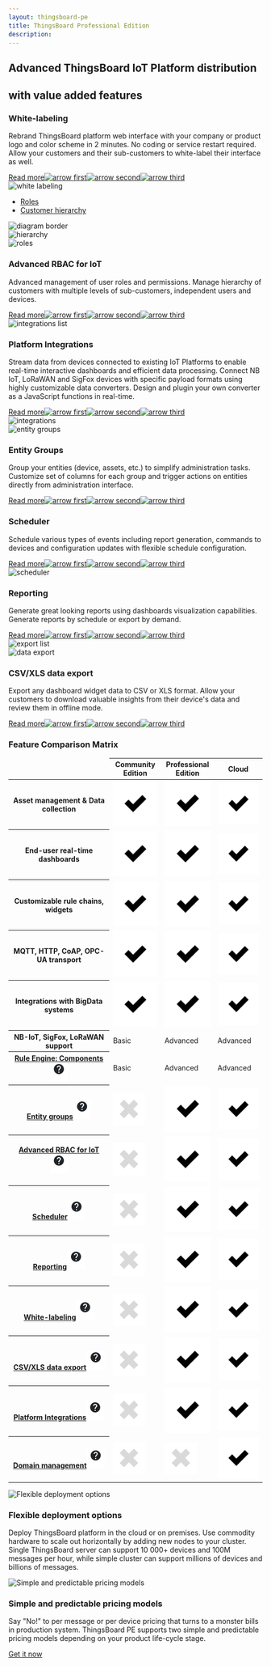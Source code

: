 ```yaml
---
layout: thingsboard-pe
title: ThingsBoard Professional Edition
description: 
---
```

<main>
    <section id="tb-customers">
        <div class="main-div">
            <a href="/industries/telecom/#tmobile" aria-hidden="true"><object data="https://img.thingsboard.io/customers/clear/t-mobile.svg"></object></a>
            <a href="https://www.bosch.com/" aria-hidden="true"><object data="https://img.thingsboard.io/customers/clear/bosch.svg"></object></a>
            <a href="https://www.prosegur.com/" aria-hidden="true"><object data="https://img.thingsboard.io/customers/clear/prosegur.svg"></object></a>
            <a href="http://www.engie.sk/en/kontakt" aria-hidden="true"><object data="https://img.thingsboard.io/customers/clear/engie.svg"></object></a>
            <a href="/industries/smart-energy/#circutor" aria-hidden="true"><object data="https://img.thingsboard.io/customers/clear/circutor.svg"></object></a>
            <a href="/industries/telecom/#tektelic" aria-hidden="true"><object data="https://img.thingsboard.io/customers/clear/tektelic.svg"></object></a>
        </div>
    </section>
    <section id="intro">
        <div class="main-div">
            <h1>Advanced ThingsBoard IoT Platform distribution</h1>
            <h2 class="sub-title clari">with value added features</h2>
        </div>
    </section>
    <section id="labeling">
        <div class="main-div">
            <div id="features-top">
                <div id="background-white-labeling">
                    <div class="main1"></div><div class="small1"></div><div class="small2"></div><div class="small3"></div>
                </div>
                <div class="block">
                    <div class="feature-des">
                    <h3 class="item-heading">White-labeling</h3>
                    <p>Rebrand ThingsBoard platform web interface with your company or product logo and color scheme in 2 minutes. No coding or service restart required. Allow your customers and their sub-customers to white-label their interface as well.</p>
                    <a class="read-more-button" href="/docs/user-guide/white-labeling/">Read more<img class="arrow first" src="/images/pe/read-more-arrow.svg" alt="arrow first"><img class="arrow second" src="/images/pe/read-more-arrow.svg" alt="arrow second"><img class="arrow third" src="/images/pe/read-more-arrow.svg" alt="arrow third"></a>
                    </div>
                    <img class="preview" src="/images/pe/white-labeling.svg" alt="white labeling">
                </div>
                <div class="block">
                    <div id="diagram" class="feature-des preview">
                        <ul>
                            <li id="menu-item-roles" class="menu-item">
                                <a href="javascript:void(0);" onClick="activatePricingSection('roles')">Roles</a>
                            </li>
                            <li id="menu-item-hierarchy" class="menu-item">
                                <a href="javascript:void(0);" onClick="activatePricingSection('hierarchy')">Customer hierarchy</a>
                            </li>
                        </ul>
                        <img class="diagram-border" src="/images/pe/diagram-border.svg" alt="diagram border">
                        <div id="hierarchy" class="diagram-content">
                            <img src="/images/pe/hierarchy.svg" alt="hierarchy">
                        </div>
                        <div id="roles" class="diagram-content">
                            <img src="/images/pe/roles.svg" alt="roles">
                        </div>
                    </div>
                    <div class="feature-des"><h3 class="item-heading">Advanced RBAC for IoT</h3>
                    <p>Advanced management of user roles and permissions. Manage hierarchy of customers with multiple levels of sub-customers, independent users and devices.</p>
                    <a class="read-more-button" href="/docs/user-guide/rbac/">Read more<img class="arrow first" src="/images/pe/read-more-arrow.svg" alt="arrow first"><img class="arrow second" src="/images/pe/read-more-arrow.svg" alt="arrow second"><img class="arrow third" src="/images/pe/read-more-arrow.svg" alt="arrow third"></a>
                    </div>
                </div>
            </div>
        </div>
    </section>
    <section id="integration">
        <div class="main-div">
            <div id="features-top-2">
                <div id="lists-first" >
                    <img class="integrations-list" src="/images/pe/integrations-list.svg" alt="integrations list">
                </div>
                <div id="background-platform-integrations" >
                    <div class="main2"></div><div class="small4"></div><div class="small5"></div>
                </div>
                <div class="block dark">
                    <div class="feature-des"><h3 class="item-heading ">Platform Integrations</h3>
                    <p>Stream data from devices connected to existing IoT Platforms to enable real-time interactive dashboards and efficient data processing. Connect NB IoT, LoRaWAN and SigFox devices with specific payload formats using highly customizable data converters. Design and plugin your own converter as a JavaScript functions in real-time.</p>
                    <a class="read-more-button" href="/docs/user-guide/integrations/">Read more<img class="arrow first" src="/images/pe/read-more-arrow.svg" alt="arrow first"><img class="arrow second" src="/images/pe/read-more-arrow.svg" alt="arrow second"><img class="arrow third" src="/images/pe/read-more-arrow.svg" alt="arrow third"></a>
                    </div>
                    <img class="preview" src="/images/pe/integrations.svg" alt="integrations">
                </div>
                <div class="block">
                    <img class="preview" src="/images/pe/entity-groups.svg" alt="entity groups">
                    <div class="feature-des"><h3 class="item-heading">Entity Groups</h3>
                    <p>Group your entities (device, assets, etc.) to simplify administration tasks. Customize set of columns for each group and trigger actions on entities directly from administration interface.</p>
                    <a class="read-more-button" href="/docs/user-guide/groups/">Read more<img class="arrow first" src="/images/pe/read-more-arrow.svg" alt="arrow first"><img class="arrow second" src="/images/pe/read-more-arrow.svg" alt="arrow second"><img class="arrow third" src="/images/pe/read-more-arrow.svg" alt="arrow third"></a>
                    </div>
                </div>
            </div>
        </div>
    </section>
    <section id="scheduler">
        <div class="main-div">
            <div id="features-top-3">
                <div id="background-scheduler" >
                    <div class="main3"></div><div class="small6"></div><div class="small7"></div><div class="small8"></div>
                </div>
                <div class="block double">
                    <div class="left-textblock feature-des"><h3 class="item-heading">Scheduler</h3>
                    <p>Schedule various types of events including report generation, commands to devices and configuration updates with flexible schedule configuration.</p>
                    <a class="read-more-button" href="/docs/user-guide/scheduler/">Read more<img class="arrow first" src="/images/pe/read-more-arrow.svg" alt="arrow first"><img class="arrow second" src="/images/pe/read-more-arrow.svg" alt="arrow second"><img class="arrow third" src="/images/pe/read-more-arrow.svg" alt="arrow third"></a>
                    </div>
                    <img class="preview" src="/images/pe/scheduler.svg" alt="scheduler">
                    <div class="right-textblock feature-des"><h3 class="item-heading">Reporting</h3>
                    <p>Generate great looking reports using dashboards visualization capabilities. Generate reports by schedule or export by demand.</p>
                    <a class="read-more-button" href="/docs/user-guide/reporting/">Read more<img class="arrow first" src="/images/pe/read-more-arrow.svg" alt="arrow first"><img class="arrow second" src="/images/pe/read-more-arrow.svg" alt="arrow second"><img class="arrow third" src="/images/pe/read-more-arrow.svg" alt="arrow third"></a>
                    </div>
                </div>
            </div>
        </div>
    </section>
    <section id="export">
        <div class="main-div">
            <div id="features-top-4">
                <div id="lists-second" >
                    <img class="export-list" src="/images/pe/export-list.svg" alt="export list">
                </div>
                <div id="background-data-export" >
                    <div class="bottom"></div><div class="small9"></div>
                </div>
                <div class="block end">
                    <img class="preview" src="/images/pe/data-export.svg" alt="data export">
                    <div class="feature-des"><h3 class="item-heading">CSV/XLS data export</h3>
                    <p>Export any dashboard widget data to CSV or XLS format. Allow your customers to download valuable insights from their device's data and review them in offline mode.</p>
                    <a class="read-more-button" href="/docs/user-guide/csv-xls-data-export/">Read more<img class="arrow first" src="/images/pe/read-more-arrow.svg" alt="arrow first"><img class="arrow second" src="/images/pe/read-more-arrow.svg" alt="arrow second"><img class="arrow third" src="/images/pe/read-more-arrow.svg" alt="arrow third"></a>
                    </div>
                </div>
            </div>
        </div>
    </section>
    <section id="matrix">
        <div class="main-div">
        <div id="backg-matrix">
        <div class="community"><div class="coln"><div class="head"></div></div></div>
        <div class="prof"><div class="coln"><div class="head"></div></div></div>
        <div class="cloud"><div class="coln"><div class="head"></div></div></div>
        </div>
        <h3>Feature Comparison Matrix</h3>
        <table>
                <thead>
                    <tr>
                        <td></td>
                        <th>Community<br>Edition</th>
                        <th>Professional<br>Edition</th>
                        <th>Cloud</th>
                    </tr>
                </thead>
                <tbody>
                    <tr>
                        <th>Asset management & Data collection</th>
                        <td><img src="/images/pe/checked.svg" alt="checked"></td>
                        <td><img src="/images/pe/checked.svg" alt="checked"></td>
                        <td><img src="/images/pe/checked.svg" alt="checked"></td>
                    </tr>
                    <tr>
                        <th>End-user real-time dashboards</th>
                        <td><img src="/images/pe/checked.svg" alt="checked"></td>
                        <td><img src="/images/pe/checked.svg" alt="checked"></td>
                        <td><img src="/images/pe/checked.svg" alt="checked"></td>
                    </tr>
                    <tr>
                        <th>Customizable rule chains, widgets</th>
                        <td><img src="/images/pe/checked.svg" alt="checked"></td>
                        <td><img src="/images/pe/checked.svg" alt="checked"></td>
                        <td><img src="/images/pe/checked.svg" alt="checked"></td>
                    </tr>
                    <tr>
                        <th>MQTT, HTTP, CoAP, OPC-UA transport</th>
                        <td><img src="/images/pe/checked.svg" alt="checked"></td>
                        <td><img src="/images/pe/checked.svg" alt="checked"></td>
                        <td><img src="/images/pe/checked.svg" alt="checked"></td>
                    </tr>
                    <tr>
                        <th>Integrations with BigData systems</th>
                        <td><img src="/images/pe/checked.svg" alt="checked"></td>
                        <td><img src="/images/pe/checked.svg" alt="checked"></td>
                        <td><img src="/images/pe/checked.svg" alt="checked"></td>
                    </tr>
                    <tr>
                        <th>NB-IoT, SigFox, LoRaWAN support</th>
                        <td>Basic</td>
                        <td>Advanced</td>
                        <td>Advanced</td>
                    </tr>
                    <tr>
                        <th><a href="/docs/user-guide/rule-engine-2-0/overview/">Rule Engine: Components<img src="/images/pe/help-black18.svg" alt="help"></a></th>
                        <td>Basic</td>
                        <td>Advanced</td>
                        <td>Advanced</td>
                    </tr>
                    <tr>
                        <th><a href="/docs/user-guide/groups/">Entity groups<img src="/images/pe/help-black18.svg" alt="help"></a></th>
                        <td><img src="/images/pe/unchecked.svg" alt="unchecked"></td>
                        <td><img src="/images/pe/checked.svg" alt="checked"></td>
                        <td><img src="/images/pe/checked.svg" alt="checked"></td>
                    </tr>
                    <tr>
                        <th><a href="/docs/user-guide/rbac/">Advanced RBAC for IoT<img src="/images/pe/help-black18.svg" alt="help"></a></th>
                        <td><img src="/images/pe/unchecked.svg" alt="unchecked"></td>
                        <td><img src="/images/pe/checked.svg" alt="checked"></td>
                        <td><img src="/images/pe/checked.svg" alt="checked"></td>
                    </tr>
                    <tr>
                        <th><a href="/docs/user-guide/scheduler/">Scheduler<img src="/images/pe/help-black18.svg" alt="help"></a></th>
                        <td><img src="/images/pe/unchecked.svg" alt="unchecked"></td>
                        <td><img src="/images/pe/checked.svg" alt="checked"></td>
                        <td><img src="/images/pe/checked.svg" alt="checked"></td>
                    </tr>
                    <tr>
                        <th><a href="/docs/user-guide/reporting/">Reporting<img src="/images/pe/help-black18.svg" alt="help"></a></th>
                        <td><img src="/images/pe/unchecked.svg" alt="unchecked"></td>
                        <td><img src="/images/pe/checked.svg" alt="checked"></td>
                        <td><img src="/images/pe/checked.svg" alt="checked"></td>
                    </tr>
                    <tr>
                        <th><a href="/docs/user-guide/white-labeling/">White-labeling<img src="/images/pe/help-black18.svg" alt="help"></a></th>
                        <td><img src="/images/pe/unchecked.svg" alt="unchecked"></td>
                        <td><img src="/images/pe/checked.svg" alt="checked"></td>
                        <td><img src="/images/pe/checked.svg" alt="checked"></td>
                    </tr>
                    <tr>
                        <th><a href="/docs/user-guide/csv-xls-data-export/">CSV/XLS data export<img src="/images/pe/help-black18.svg" alt="help"></a></th>
                        <td><img src="/images/pe/unchecked.svg" alt="unchecked"></td>
                        <td><img src="/images/pe/checked.svg" alt="checked"></td>
                        <td><img src="/images/pe/checked.svg" alt="checked"></td>
                    </tr>
                    <tr>
                        <th><a href="/docs/user-guide/integrations/">Platform Integrations<img src="/images/pe/help-black18.svg" alt="help"></a></th>
                        <td><img src="/images/pe/unchecked.svg" alt="unchecked"></td>
                        <td><img src="/images/pe/checked.svg" alt="checked"></td>
                        <td><img src="/images/pe/checked.svg" alt="checked"></td>
                    </tr>
                    <tr>
                        <th><a href="/products/paas/domains/">Domain management<img src="/images/pe/help-black18.svg" alt="help"></a></th>
                        <td><img src="/images/pe/unchecked.svg" alt="unchecked"></td>
                        <td><img src="/images/pe/unchecked.svg" alt="unchecked"></td>
                        <td><img src="/images/pe/checked.svg" alt="checked"></td>
                    </tr>
                </tbody>
        </table>
        </div>
    </section>
    <section id="features">
        <div class="main-div">
            <div class="item">
                <img src="/images/pe/cloud-premises.svg" alt="Flexible deployment options">
                <h3 class="item-heading">Flexible deployment options</h3>
                <p>Deploy ThingsBoard platform in the cloud or on premises. Use commodity hardware to scale out horizontally by adding new nodes to your cluster. Single ThingsBoard server can support 10 000+ devices and 100M messages per hour, while simple cluster can support millions of devices and billions of messages.</p>
            </div>
            <div class="divider"></div>
            <div class="item">
                <img src="/images/pe/pricing-models.svg" alt="Simple and predictable pricing models">
                <h3 class="item-heading">Simple and predictable pricing models</h3>
                <p>Say "No!" to per message or per device pricing that turns to a monster bills in production system. ThingsBoard PE supports two simple and predictable pricing models depending on your product life-cycle stage.</p>
            </div>
        </div>
    </section>
    <section id="bottom">
        <div class="main-div">
            <a href="/pricing/" class="try-pe">Get it now</a>
        </div>
    </section>
</main>

<script>
	inViewportDefer(function() {
		$("#install-cards main").inViewport(function(px){
			if(px >= 80) {
				$(this).addClass("animated zoomIn");
				return true;
			}
		});
	});

	jqueryDefer(function () {
		activatePricingSection('roles')
	})

	function activatePricingSection(sectionId) {
		$("li.menu-item").removeClass("active");
		$("li.menu-item#menu-item-"+sectionId).addClass("active");
		$("div.diagram-content").css("display", "none");
		$("div.diagram-content#"+sectionId).css("display", "block");
	}
</script>
